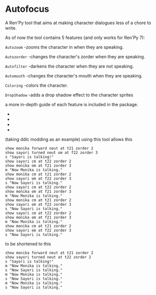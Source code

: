# Autofocus
A Ren'Py tool that aims at making character dialogues less of a chore to write.





As of now the tool contains 5 features (and only works for Ren'Py 7):

`Autozoom`
-zooms the character in when they are speaking.

`Autozorder`
-changes the character's zorder when they are speaking.

`Autofilter`
-darkens the character when they are not speaking.

`Automouth`
-changes the character's mouth when they are speaking.

`Coloring`
-colors the character.

`DropShadow`
-adds a drop shadow effect to the character sprites

a more in-depth guide of each feature is included in the package.

-
-
-
-

(taking ddlc modding as an example)
using this tool allows this
```
show monika forward neut at t21 zorder 2
show sayori turned neut om at f22 zorder 3
s "Sayori is talking!"
show sayori cm at t22 zorder 2
show monika om at f21 zorder 3
m "Now Monika is talking."
show monika cm at t21 zorder 2
show sayori om at f22 zorder 3
s "Now Sayori is talking."
show sayori cm at t22 zorder 2
show monika om at f21 zorder 3
m "Now Monika is talking."
show monika cm at t21 zorder 2
show sayori om at f22 zorder 3
s "Now Sayori is talking."
show sayori cm at t22 zorder 2
show monika om at f21 zorder 3
m "Now Monika is talking."
show monika cm at t21 zorder 2
show sayori om at f22 zorder 3
s "Now Sayori is talking."
```

to be shortened to this

```
show monika forward neut at t21 zorder 2
show sayori turned neut at t22 zorder 2
s "Sayori is talking!"
m "Now Monika is talking."
s "Now Sayori is talking."
m "Now Monika is talking."
s "Now Sayori is talking."
m "Now Monika is talking."
s "Now Sayori is talking."
```
